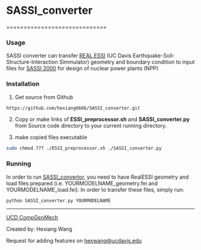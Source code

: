# SASSI_converter
=============================

### Usage

SASSI converter can transfer [REAL ESSI](http://sokocalo.engr.ucdavis.edu/~jeremic/Real_ESSI_Simulator/) (UC Davis Earthquake-Soil-Structure-Interaction Simmulator) geometry and boundary condition to input files for [SASSI 2000](http://mtrassoc.com/mtrsassi/) for design of nuclear power plants (NPP)


### Installation

1) Get source from Github

```bash
https://github.com/hexiang6666/SASSI_converter.git
```

2) Copy or make links of **ESSI_preprocessor.sh** and **SASSI_converter.py** from Source code directory to your current running directory.


3) make copied files executable

```bash
sudo chmod 777 ./ESSI_preprocessor.sh ./SASSI_converter.py
```

### Running

In order to run [SASSI_convertor](https://github.com/hexiang6666/SASSI_converter/), you need to have RealESSI geometry and load files prepared (i.e. YOURMODELNAME_geometry.fei and YOURMODELNAME_load.fei). In order to transfer these files, simply run:


```bash
python SASSI_converter.py YOURMODELNAME
```


---
[UCD CompGeoMech](http://sokocalo.engr.ucdavis.edu/~jeremic/)

Created by: Hexiang Wang

Request for adding features on hexwang@ucdavis.edu


